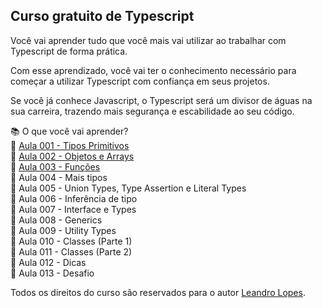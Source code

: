 ## Curso gratuito de Typescript
Você vai aprender tudo que você mais vai utilizar ao trabalhar com Typescript de forma prática.

Com esse aprendizado, você vai ter o conhecimento necessário para começar a utilizar Typescript com confiança em seus projetos.

Se você já conhece Javascript, o Typescript será um divisor de águas na sua carreira, trazendo mais segurança e escabilidade ao seu código.

📚 O que você vai aprender?
</br >
🔷 [Aula 001 - Tipos Primitivos](https://www.linkedin.com/posts/d3vlopes_curso-de-typescript-gratuito-aula-001-activity-7280553429804929026-z8jz)
</br >
🔷 [Aula 002 - Objetos e Arrays](https://www.linkedin.com/posts/d3vlopes_curso-de-typescript-aula-002-activity-7280915812054355968-EuXT)
</br >
🔷 [Aula 003 - Funções](https://www.linkedin.com/posts/d3vlopes_curso-de-typescript-aula-003-activity-7282003015413174272-JDQn) 
</br >
🔷 Aula 004 - Mais tipos
</br >
🔷 Aula 005 - Union Types, Type Assertion e Literal Types
</br >
🔷 Aula 006 - Inferência de tipo
</br >
🔷 Aula 007 - Interface e Types
</br >
🔷 Aula 008 - Generics
</br >
🔷 Aula 009 - Utility Types
</br >
🔷 Aula 010 - Classes (Parte 1)
</br >
🔷 Aula 011 - Classes (Parte 2)
</br >
🔷 Aula 012 - Dicas
</br >
🔷 Aula 013 - Desafio
</br >

Todos os direitos do curso são reservados para o autor [Leandro Lopes](https://github.com/d3vlopes).
